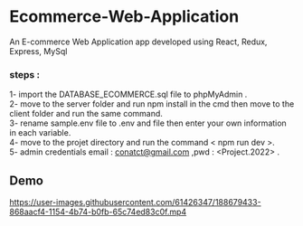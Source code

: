 # Ecommerce-Web-Application
An E-commerce Web Application app developed using React, Redux, Express, MySql 
### steps :
1- import the DATABASE_ECOMMERCE.sql file to phpMyAdmin .<br>
2- move to the server folder and run npm install in the cmd then move to the client folder and run the same command.<br>
3- rename sample.env file to .env and file then enter your own information in each variable.<br>
4- move to the projet directory and run the command < npm run dev >.<br>
5- admin credentials email : <conatct@gmail.com> ,pwd : <Project.2022> .<br>
## Demo
https://user-images.githubusercontent.com/61426347/188679433-868aacf4-1154-4b74-b0fb-65c74ed83c0f.mp4

